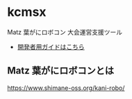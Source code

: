 # kcmsx

Matz 葉がにロボコン 大会運営支援ツール

- [開発者用ガイドはこちら](./docs/development.md)
<!-- - [ユーザーマニュアルはこちら]() -->

## Matz 葉がにロボコンとは

https://www.shimane-oss.org/kani-robo/
